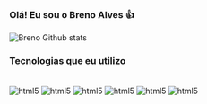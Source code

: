 ### Olá! Eu sou o Breno Alves 👍
![Breno Github stats](https://github-readme-stats.vercel.app/api?username=Balves129&show_icons=true&theme=tokyonight)

### Tecnologias que eu utilizo

<div style= "display:inline_block"><br/>
<img align="center" alt="html5" src="https://img.shields.io/badge/JavaScript-F7DF1E?style=for-the-badge&logo=javascript&logoColor=black">
<img align="center" alt="html5" src="https://img.shields.io/badge/TypeScript-007ACC?style=for-the-badge&logo=typescript&logoColor=white">
<img align="center" alt="html5" src=https://img.shields.io/badge/Node.js-43853D?style=for-the-badge&logo=node.js&logoColor=white>
<img align="center" alt="html5" src=https://img.shields.io/badge/Python-14354C?style=for-the-badge&logo=python&logoColor=white>
<img align="center" alt="html5" src=https://img.shields.io/badge/HTML5-E34F26?style=for-the-badge&logo=html5&logoColor=white>
<img align="center" alt="html5" src=https://img.shields.io/badge/CSS3-1572B6?style=for-the-badge&logo=css3&logoColor=white>

</div>
